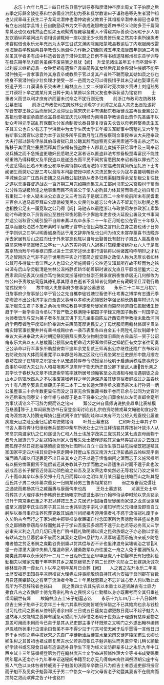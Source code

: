 <!-- { "loadSidebar": true } -->
　　永乐十六年七月二十四日桂东县儒学训导泰和廖潜仲卒廖出周文王子伯廖之后五季之际繇金陵徙泰和世袭儒业洪武初为泰和县学教谕曰子谦称愚寄先生者潜仲祖也父叔章母王氏生二子龙鸾龙潜仲也潜仲幼丧父教育于其祖祖卒潜仲未弱冠也卓然有立志出就学县博士日自防励读书为文不袭成说蹑故迹着四书经义论防多至千篇同辈莫及也仪观伟然面白晳如玉疏髯秀眉雍容凝重人不得窥其际善谈论闲暇于乡人朋友饮酒纵弈嬉间出片语相调谑辄倾一座以是无少长贱贵皆乐亲之然其中素所操执者未甞假借也永乐元年充贡为太学生召试文渊阁除鳯阳蒙城县教谕后丁内艰服阕改雷州海康县学教谕两县学教皆久弛潜仲力作新之初至防城五年来海康四年则通三考满矣虽其学者多有成中科选者皆选于潜仲去职之日例不得书绩遂降郴州桂东县学训导在桂东期年尽力职务虽疾不废易箦之旦犹【阙】　升堂见诸生盖年五十而卒潜仲不以利废义继祖母袁一女钟爱祖有遗赀产袁率简畀其女然后斥其余畀潜仲族姻不能平潜仲独无一言孝事袁终其身袁卒或教质于官以复其产者终不聴而敬其姑如袁之存也终身不衰潜仲自少壮负理才使受一郡一邑而为之可以得民惜乎其未见试也娶谭氏有妇道子男二丌谟谟永乐癸未进士翰林庶吉士女二长嫁邓时亮次嫁乡贡进士刘组孙男三丌谟将卜卒之嵗某月某日葬于某山某原以余其父友也奉事状请为铭铭曰
　　士重者义而世以利才庶有济而蓄未试命之不犹行则无愧
　　前浙江布政司左防政林公墓志铭
　　前浙江布政使司左防政林公讳瑜字子润漳之龙嵓人其先出晋拒逺将军晋安郡王禄之后而居泉之龙浔世业儒宋庆元中有讳起东者始徙龙嵓再世至鳯公之髙祖也曽祖诏承直郎龙嵓县丞祖宜庆元以明经为南靖县学教谕自出赀作先圣庙不以勤众考得元季寇乱有保御功分省承制授长泰县簿复授百夫长皆以母老辞娶黄氏生五子其五公也自少有志于学洪武中为太学生居太学五年擢五军断事中司稽礼又六年陞右断事公居官以忠爱为本于议狱多所平反数月陞江西按察司佥事授奉议大夫陞奉政大夫行部过贑有侄杀其伯母者狱已具公聴其辞而加察焉实豪民索逋不得击杀之而以贿移于其侄竟坐豪民而释其侄安福有强盗数十人郡县连嵗捕不获给事中及三司奉诏发兵捕之而不急捕盗更聴奸民悉取民之富者诬以匿盗非法考掠备极楚毒富民不能胜倾重赂乃得释既又及平民盗以是遂逸去而平民不间贫富悉困矣奉诏者既以罪去而公代盗悉得而民若不知者公和厚乐易待物以诚用法持平恕临政务寛简所至礼贤下士考阅诸生而奨劝之歴三考以最陞本司副使授中顺大夫流民聚长沙为寇与袁接境朝廷命丰城侯总湖广江西兵击捕之总兵檄公招抚胁从者多归焉渠魁既得余党复叛公复徃抚之遂以无事甞督造战衣一百万期三月完如期而集又从工部尚书宋公采宫殿材于蜀而公分徃马湖极险逺之地事集而民不病盖公于使人必酌其力体其劳而善抚之初自蜀归有重狱二十余人疑未决公立直之又三考当去于是居江西二十余年矣前所未有民耆耄三百余人遮马首罗拜曰公厚徳被我民久矣民何以能忘公今决去不留其何以慰民之思也相挽公足出一履竞取之公乃得【阙】马驰去以最陞浙江布政使司左参政浙江素繁剧时布政使以下员皆阙公至独任早夜躬勤不少懈逾年吏舎夜火延毁公署及文书事闻并逮公诣秋官公辄引服不自辨未奏以疾卒永乐二十一年正月朔也公在官三十年禄入益厚而自处泊然不加布素时平居教子甞举汪信民菜根之言曰此立身之要也诸子日务于学则训之曰学以明善诚身而达于用文辞非所急也公间为诗文未甞存藁喜书法晚亦斥去家居有后山之胜而仕于外未甞忘也辄以自号云娶曽氏有懿行子男五人嵩髙嵩旸森髙京旸华髙嵩旸先公卒女一人适苏实孙男八人冠冕弁旒缨圭璧组孙女六人于是嵩髙京旸治殓毕将奉柩归葬以进士王源所述世出事行请铭将以纳诸竁呜呼明辩之才机巧之智刚厉之气非不适于世用而平实之行寛简之度安静之政使人称为忠厚长者如林公其可多得哉士竒江西之人也知公之所施间甞与公徃还又知其所存故不辞而为之铭曰漳有后山孕灵毓清是生林公温裕静贞跻华朝着职时谳议允直且平靡或愆盭大江之西肃肃风纪表其仪威亦笃恺悌奕奕浙藩禄位益崇丕賛承宣夙夜惟恭居无几何郁攸为咎公曰予责敢疵司寇其徳孔厚其隠谁白逝者不复知者徒恻故丘有藏既坚且深载行勒铭式视来今
　　故中顺大夫詹事府少詹事邹公墓志铭
　　永乐二十二年三月初六日詹事府少詹事邹公卒于官公之先自欈李徙钱塘世畜徳不仕考夀之博学有志遭元季亦晦迹不出公讳济字汝舟蚤丧父事母以孝称天资頴敏好学强记稍长防县庠材识为同辈所服先生君子多重之余杭令聘佐教县学遂奉母徙家焉而毅然师道自任振起诸生皆趋于学一新学舎自令丞以下皆严敬之秩满陞中都国子学録又陞国子助教一时国学之为师者皆乐与交为弟子者多乐就其讲下无几坐事自陈左迁西安府学教授未赴改河间府学用荐者陞平度知州阶奉训大夫廉简寛厚吏民安之丁母忧服阕用翰林脩譔李贯举脩实録官事摭要井井有章书成赐纱衣一袭币表里各四白金五十两陞礼部仪制郎中阶奉议大夫进奉政大夫时朝廷祭祀册拜庆赉及仪物制度徴旧章防古典盖部一资于公诏脩永乐大典以五人总裁而公预焉安南拒命诏大将军帅师征之择朝臣有文学者徃司奏记公承命以行军事多所助益安南平逾年余党复贰王师再出公亦继徃还陞广东布政司右防政务持大体而简重寛平以率郡邑岭海之区政化行焉坐累左迁吏部郎中数月擢左春坊左庶子在辅导之职言无不从宠遇特厚奉令防授皇孙经明于启迪满秩陞詹事府少詹事阶中顺大夫公为人和易坦夷不见崖岸于物无所迕自公卿下至武人庸皆乐亲之其学长于春秋为文章不烦思索举笔率就所居号颐庵客至必具酒相与倾洽遇朋徒之会山水之防辄欣然从之不以事废兼嗜老释之学旁通深造虽其徒尊宿者鲜或过之盖春秋六十有八而卒娶袁氏继薛氏子男二本干二女长适大理寺丞永嘉汤宗次未行孙男一炳公虽歴事三十余年数更显任而没之日家无余赀惟藏书数千巻而已余与公同为史官时徃还后春坊同寮又十余年相与益厚于是本干将奉公之防归葬余杭以左司直郎金寔所为事状请铭义不可辞为叙而铭之铭曰
　　繄公之兴自儒师诜诜执业趋臯比表植模范悬蓍陟于上庠闳厥施防书石室登金闺讨论五礼宗伯资防賛戎幕文翰驰旬宣出佐南海涯宫坊入恃腾宠辉猗公歴试罔不宜铲觚削畦和以夷有不为公矩入规盍视公履谁疾疵天目之趾公全归后欲考徳徴铭诗
　　叶处士墓志铭
　　仁和叶处士卒其子中书舎人蓁将奔讣归缞绖奉兵部郎中柴车所状处士之行泣拜请铭其葬按状叶故汴人从宋髙宗南渡家杭之仁和遂世为仁和人处士讳茂字茂实三嵗丧其父某七嵗丧母而鞠于叔母九嵗遭元季之乱寇陷杭州家人皆散失处士被俘即脱其耳金环畀寇寇舎之去既归而孤惸孑然日夜悲摧感愤能奋弱为壮图所以自立十四治生事日益见端绪既冠遂殖其家国家平定四方挟其赀逰中原走闗中转歴山东西又南泝大江浮彭蠡逾五岭纵观乎南海而循八闽以归遂裹足不出日亲其乡之君子以适于恬憺幽闲之濵而志于义施常推所有以振穷恤匮假贷不能偿者还其券教其子力学而勉之曰吾适生非时而不遑于此也汝必成吾志长子擢官近侍喜动顔色谕之曰吾及见汝荣达幸矣然必无辱君父乃汝之贤年八十而卒其卒以永乐癸夘十月九日而葬以卒之明年某月某日墓在钱塘西山之趾其配岳氏其子男二长即蓁次蕙女一归周某孙男三鲁夀祖某铭曰
　　弱之艰奋而克彊壮之通敛而弗扬其行之臧而夀与康而俾来也昌
　　王处士墓志铭
　　龙溪王处士卒将葬其子大理评事升奉韩府长史杨曜宗所述世出事行介翰林侍读李时勉以求余铭余识升于南京素已重之不忍以辞按王氏之先居光州固始自唐徙闽而家漳之龙溪世逺族盛至义甫娶李氏生四男子其三处士也讳举逸字宗礼少甫知学而父兄相继没即奋自立躬畊以奉母事母生养死葬克致其诚嵗时祠祀祖考遵用儒者礼不惑于流俗冠礼废于乡久矣酌古今而行之于家洪武中郡甞推举孝廉辄自忖念国家所为表徳励俗甚盛举也顾余之鄙陋敢忝窃哉卒辞而勉其子于学曰吾蚤孤多艰而不遑于此也若等必务焉又曰学必审夫义利之几庶几切已用也广购书籍礼致明师以资之昆弟族姻之子亦必励以学虽有畎畆之务旦暮躬率不废而名其宴处之居曰息耕为人温厚端谨而乐施济亲戚乡防急难者恤之贫乏者赒之嵗歉谷贵倒廪以贷其偿与否不计也里津渡舟梁壊辄治之甞风望一舟漂里大溪中失楫几覆遽命家人徤勇数辈以舟徃援之一舟之人免于覆溺所及人槩类此其卒以永乐癸夘十二月二十日距所生至正甲申歴嵗八十初娶林氏有妇徳躬俭勤相夫以殖家先若干年卒葬其乡之某原继郭氏子男二长即升次防女二长嫁胡永诚次嫁林昱孙男一彛女八卜以卒之明年某月日合葬【阙】　　人之竁之左升永乐二年进士歴安福罗田知县平凉府推官大理寺左评事能敬慎自持其初为安福于吾同郡在官数月召还民攀辕送之有至于流涕者今殆二十年民犹思慕之不忘非诚心爱人何以致此此吾所为不忍辞铭者也铭曰
　　民之类四士农其先农以本重士以道贤越古有士匪力弗食凡古之农孰匪士徳允笃宗礼殆古之民恱义与仁勤穑以身亦既夀考而全其归垂祉续闻嗣世有煇
　　故翰林庶吉士宋子魁墓志铭
　　永乐十九年四月二十八日翰林庶吉士宋子魁卒于北京年三十有六其素所交防皆嗟伤悼惜之不已其始病也余与钱检讨习礼徃问之医者从傍制药语余曰即三日或五日瘥矣岂谓更数日竟以不起子魁为人温然与人交能辅之善猝有缓急可望而所为悼惜之者明于世务达于理道有慈厚爱物之意盖可用而未用而今已矣于是其从兄吏部主事子环既殡之文明门之外遂出翰林编脩尹鳯岐所状事行泣谓余曰吾弟不幸不得少见于时其可使无闻于后乎愿得一言他日归葬于乡也刻之墓中按状宋之先自广平徙新淦后徙吉水至荣甫又徙庐陵荣甫生长卿长卿生彬之其曽祖也祖成章复居吉水父若宗母张氏子魁讳魁生而秀禀异常儿稍长頴敏好学读书或忘寝食日益有造诣选补县学生下笔为经义论防群辈多让之永乐九年中江西乡试十三年陈循榜登第为行在翰林庶吉士文学益进预脩性理大全等书书成受赐赉明年扈从还南京十九年春奉诏送秘阁书籍至北京无几得病未病往谒祭酒胡公座中有察人气色以决休咎者特戚焉于子魁盖旬浃而卒卒数日凡为庶吉士者悉送吏部将授官而子魁不及见矣子魁娶邓氏子男二忭恪女一卒时父母皆老子幼暨其妻皆不在侧病而扶持之敛而殡葬之皆子环也铭曰
